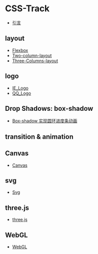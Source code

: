 # CSS-Track

<!-- 引言是在仓库根目录下创建了 Introduction.md 文件 -->

- [引言](./introduction.md)

<!-- + [CSS实现瀑布流布局（display: flex）](./layout/flex-waterfalls-flow.md)  -->

## layout

- [Flexbox](./layout/Flexbox.md)
- [Two-column-layout](./layout/Two-Column-layout.md)
- [Three-Columns-layout](./layout/Three-Columns-layout.md)
  <!-- - [test](./layout/test.md) -->

## logo

- [IE_Logo](./logo/IE_Logo.md)
- [QQ_Logo](./logo/QQ_Logo.md)

## Drop Shadows: box-shadow

- [Box-shadow 实现圆环进度条动画]()

## transition & animation

## Canvas

- [Canvas](./canvas/README.md)

## svg

- [Svg](./svg/README.md)

## three.js

- [three.js](./three.js/README.md)

## WebGL

- [WebGL](./WebGL/README.md)
